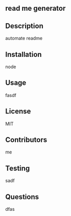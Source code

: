 
  ## read me generator

  ## Description

  automate readme
  
  ## Installation
  
  node
  
  
  ## Usage
  
  fasdf
  
  
  ## License
  
  MIT
  
  
  ## Contributors
  
  me
  
  
  ## Testing
  
  sadf
  
  
  ## Questions
  dfas
  